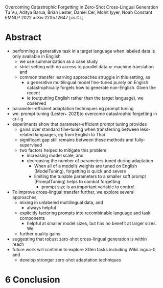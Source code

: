 Overcoming Catastrophic Forgetting in Zero-Shot Cross-Lingual Generation
Tu Vu, Aditya Barua, Brian Lester, Daniel Cer, Mohit Iyyer, Noah Constant
EMNLP 2022 arXiv:2205.12647 [cs.CL]

# Abstract

* performing a generative task in a target language 
  when labeled data is only available in English
  * we use summarization as a case study
  * strict setting with no access to parallel data or machine translation and
  * common transfer learning approaches struggle in this setting, as 
    * a generative multilingual model fine-tuned purely on English
      catastrophically forgets how to generate non-English. Given the recent
    * ie (outputting English rather than the target language), we observed
* parameter-efficient adaptation techniques eg prompt tuning
* we: prompt tuning (Lester+ 2021)to overcome catastrophic forgetting in cr-l g
* experiments show that parameter-efficient prompt tuning provides 
  * gains over standard fine-tuning when transferring between less-related
    languages, eg from English to Thai
  * significant gap still remains between these methods and fully-supervised
  * two factors helped to mitigate this problem: 
    * increasing model scale, and 
    * decreasing the number of parameters tuned during adaptation
      * When all of a model’s weights are tuned on English (ModelTuning),
        forgetting is quick and severe
      * limiting the tunable parameters to a smaller soft prompt (PromptTuning)
        helps to combat forgetting
        * prompt size is an important variable to control.
* To improve cross-lingual transfer further, we explore several approaches,
  * mixing in unlabeled multilingual data, and 
    * always helpful
  * explicitly factoring prompts into recombinable language and task components
    * helpful at smaller model sizes, but has no benefit at larger sizes. We
  * further quality gains
* suggesting that robust zero-shot cross-lingual generation is within reach
* future work will continue to explore XGen tasks including WikiLingua-0, and
  * develop stronger zero-shot adaptation techniques 

# 6 Conclusion
